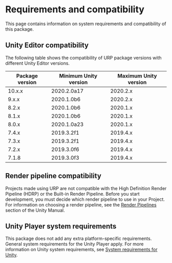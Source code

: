 # Requirements and compatibility

This page contains information on system requirements and compatibility of this package.

## Unity Editor compatibility

The following table shows the compatibility of URP package versions with different Unity Editor versions.

| Package version | Minimum Unity version | Maximum Unity version |
|-----------------|-----------------------|-----------------------|
| 10.x.x          | 2020.2.0a17           | 2020.2.x              |
| 9.x.x           | 2020.1.0b6            | 2020.2.x              |
| 8.2.x           | 2020.1.0b6            | 2020.1.x              |
| 8.1.x           | 2020.1.0b6            | 2020.1.x              |
| 8.0.x           | 2020.1.0a23           | 2020.1.x              |
| 7.4.x           | 2019.3.2f1            | 2019.4.x              |
| 7.3.x           | 2019.3.2f1            | 2019.4.x              |
| 7.2.x           | 2019.3.0f6            | 2019.4.x              |
| 7.1.8           | 2019.3.0f3            | 2019.4.x              |

## Render pipeline compatibility

Projects made using URP are not compatible with the High Definition Render Pipeline (HDRP) or the Built-in Render Pipeline. Before you start development, you must decide which render pipeline to use in your Project. For information on choosing a render pipeline, see the [Render Pipelines](https://docs.unity3d.com/2019.3/Documentation/Manual/render-pipelines.html) section of the Unity Manual.

## Unity Player system requirements

This package does not add any extra platform-specific requirements. General system requirements for the Unity Player apply. For more information on Unity system requirements, see [System requirements for Unity](https://docs.unity3d.com/Manual/system-requirements.html).
